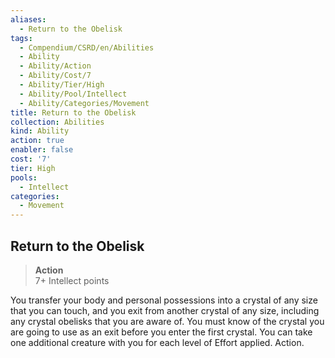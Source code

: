 ```yaml
---
aliases:
  - Return to the Obelisk
tags:
  - Compendium/CSRD/en/Abilities
  - Ability
  - Ability/Action
  - Ability/Cost/7
  - Ability/Tier/High
  - Ability/Pool/Intellect
  - Ability/Categories/Movement
title: Return to the Obelisk
collection: Abilities
kind: Ability
action: true
enabler: false
cost: '7'
tier: High
pools:
  - Intellect
categories:
  - Movement
---
```

## Return to the Obelisk  
>**Action**  
>7+ Intellect points
  
You transfer your body and personal possessions into a crystal of any size that you can touch, and you exit from another crystal of any size, including any crystal obelisks that you are aware of. You must know of the crystal you are going to use as an exit before you enter the first crystal. You can take one additional creature with you for each level of Effort applied. Action.